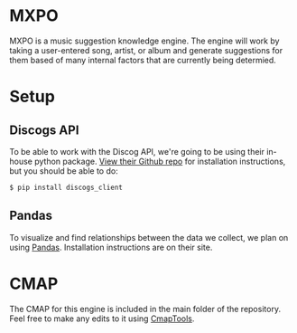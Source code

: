 # MXPO
MXPO is a music suggestion knowledge engine. The engine will work by taking a user-entered song, artist, or album and generate suggestions for them based of many internal factors that are currently being determied.

# Setup
## Discogs API
To be able to work with the Discog API, we're going to be using their in-house python package. [View their Github repo](https://github.com/discogs/discogs_client) for installation instructions, but you should be able to do:

```sh
$ pip install discogs_client
```

## Pandas
To visualize and find relationships between the data we collect, we plan on using [Pandas](http://pandas.pydata.org/). Installation instructions are on their site.

# CMAP
The CMAP for this engine is included in the main folder of the repository. Feel free to make any edits to it using [CmapTools](http://cmap.ihmc.us/).